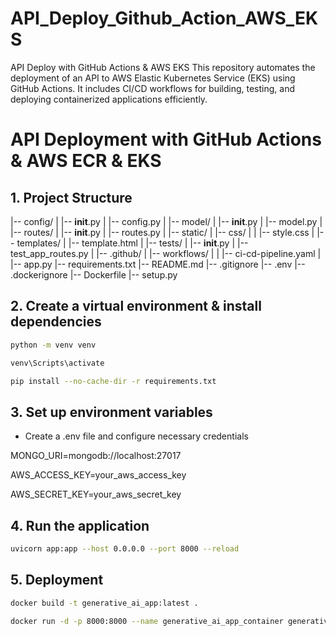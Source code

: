 # API_Deploy_Github_Action_AWS_EKS
API Deploy with GitHub Actions &amp; AWS EKS This repository automates the deployment of an API to AWS Elastic Kubernetes Service (EKS) using GitHub Actions. It includes CI/CD workflows for building, testing, and deploying containerized applications efficiently.

# API Deployment with GitHub Actions & AWS ECR & EKS

## 1. Project Structure

|-- config/
|   |-- __init__.py
|   |-- config.py
|
|-- model/
|   |-- __init__.py
|   |-- model.py
|
|-- routes/
|   |-- __init__.py
|   |-- routes.py
|
|-- static/
|   |-- css/
|   |   |-- style.css
|
|-- templates/
|   |-- template.html
|
|-- tests/
|   |-- __init__.py
|   |-- test_app_routes.py
|
|-- .github/
|   |-- workflows/
|   |   |-- ci-cd-pipeline.yaml
|
|-- app.py
|-- requirements.txt
|-- README.md
|-- .gitignore
|-- .env
|-- .dockerignore
|-- Dockerfile
|-- setup.py

## 2. Create a virtual environment & install dependencies

```bash
python -m venv venv
```

```bash
venv\Scripts\activate
```

```bash
pip install --no-cache-dir -r requirements.txt
```

## 3. Set up environment variables

- Create a .env file and configure necessary credentials

MONGO_URI=mongodb://localhost:27017

AWS_ACCESS_KEY=your_aws_access_key

AWS_SECRET_KEY=your_aws_secret_key

## 4. Run the application

```bash
uvicorn app:app --host 0.0.0.0 --port 8000 --reload
```

## 5. Deployment

```bash
docker build -t generative_ai_app:latest .
```

```bash
docker run -d -p 8000:8000 --name generative_ai_app_container generative_ai_app:latest
```


